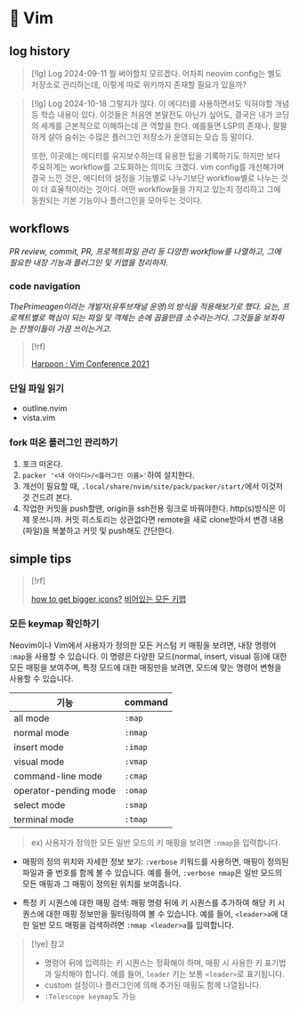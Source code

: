 # 󰏢 Vim



## log history

> [!lg] Log 2024-09-11
> 뭘 써야할지 모르겠다. 어차피 neovim config는 별도 저장소로 관리하는데, 이렇게 따로 위키까지 존재할 필요가 있을까?

> [!lg] Log 2024-10-18
> 그렇지가 않다. 이 에디터를 사용하면서도 익혀야할 개념 등 학습 내용이 있다.
> 이것들은 처음엔 본말전도 아닌가 싶어도, 결국은 내가 코딩의 세계를 근본적으로 이해하는데 큰 역할을 한다. 예를들면 LSP의 존재나, 팔팔하게 살아 숨쉬는 수많은 플러그인 저장소가 운영되는 모습 등 말이다.
>
> 또한, 이곳에는 에디터를 유지보수하는데 유용한 팁을 기록하기도 하지만 보다 주요하게는 workflow를 고도화하는 의미도 크겠다. vim config를 개선해가며 결국 느낀 것은, 에디터의 설정을 기능별로 나누기보단 workflow별로 나누는 것이 더 효율적이라는 것이다. 어떤 workflow들을 가지고 있는지 정리하고 그에 동원되는 기본 기능이나 플러그인을 모아두는 것이다.


## workflows

_PR review, commit, PR, 프로젝트파일 관리 등 다양한 workflow를 나열하고, 그에 필요한 내장 기능과 플러그인 및 키맵을 정리하자._

### code navigation

_ThePrimeagen이라는 개발자(유투브채널 운영)의 방식을 적용해보기로 했다.
요는, 프로젝트별로 핵심이 되는 파일 및 객체는 손에 꼽을만큼 소수라는거다. 그것들을 보좌하는 잔챙이들이 가끔 쓰이는거고._


> [!rf]
>
> [Harpoon : Vim Conference 2021](https://www.youtube.com/watch?v=Qnos8aApa9g)

### 단일 파일 읽기

- outline.nvim
- vista.vim


### fork 떠온 플러그인 관리하기

1. 포크 떠온다.
2. `packer '<내 아이디>/<플러그인 이름>'`하여 설치한다.
3. 개선이 필요할 때, `.local/share/nvim/site/pack/packer/start/`에서 이것저것 건드려 본다.
4. 작업한 커밋을 push할땐, origin을 ssh전용 링크로 바꿔야한다. http(s)방식은 이제 못쓰니까.
   커밋 히스토리는 상관없다면 remote을 새로 clone받아서 변경 내용(파일)을 복붙하고 커밋 및 push해도 간단한다.


## simple tips
> [!rf]
>
> [how to get bigger icons?](https://www.reddit.com/r/neovim/comments/1f6a3q3/what_nerd_fonts_have_bigger_icons_than_the_others/)
> [비어있는 모든 키맵](https://breezewiki.nadeko.net/vim/wiki/Unused_keys)


### 모든 keymap 확인하기

Neovim이나 Vim에서 사용자가 정의한 모든 커스텀 키 매핑을 보려면, 내장 명령어 `:map`을 사용할 수 있습니다. 이 명령은 다양한 모드(normal, insert, visual 등)에 대한 모든 매핑을 보여주며, 특정 모드에 대한 매핑만을 보려면, 모드에 맞는 명령어 변형을 사용할 수 있습니다.

| 기능                  | command |
|-----------------------|---------|
| all mode              | `:map`  |
| normal mode           | `:nmap` |
| insert mode           | `:imap` |
| visual mode           | `:vmap` |
| command-line mode     | `:cmap` |
| operator-pending mode | `:omap` |
| select mode           | `:smap` |
| terminal mode         | `:tmap` |

> ex)
> 사용자가 정의한 모든 일반 모드의 키 매핑을 보려면 `:nmap`을 입력합니다.

- 매핑의 정의 위치와 자세한 정보 보기:
  `:verbose` 키워드를 사용하면, 매핑이 정의된 파일과 줄 번호를 함께 볼 수 있습니다. 예를 들어, `:verbose nmap`은 일반 모드의 모든 매핑과 그 매핑이 정의된 위치를 보여줍니다.

- 특정 키 시퀀스에 대한 매핑 검색:
  매핑 명령 뒤에 키 시퀀스를 추가하여 해당 키 시퀀스에 대한 매핑 정보만을 필터링하여 볼 수 있습니다. 예를 들어, `<leader>a`에 대한 일반 모드 매핑을 검색하려면 `:nmap <leader>a`를 입력합니다.


> [!ye] 참고
>
> - 명령어 뒤에 입력하는 키 시퀀스는 정확해야 하며, 매핑 시 사용한 키 표기법과 일치해야 합니다. 예를 들어, `leader` 키는 보통 `<leader>`로 표기됩니다.
> - custom 설정이나 플러그인에 의해 추가된 매핑도 함께 나열됩니다.
> - `:Telescope keymap`도 가능
